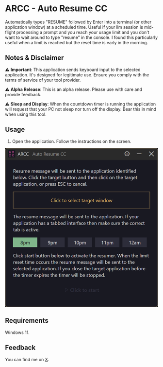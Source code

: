 # ARCC - Auto Resume CC

Automatically types "RESUME" followed by Enter into a terminal (or other application window) at a scheduled time. Useful if your llm session is mid-flight processing a prompt and you reach your usage limit and you don't want to wait around to type "resume" in the console. I found this particularly useful when a limit is reached but the reset time is early in the morning.

## Notes & Disclaimer

⚠️ **Important**: This application sends keyboard input to the selected application. It's designed for legitimate use. Ensure you comply with the terms of service of your tool provider.

⚠️ **Alpha Release**: This is an alpha release. Please use with care and provide feedback.

⚠️ **Sleep and Display**: When the countdown timer is running the application will request that your PC not sleep nor turn off the display. Bear this in mind when using this tool. 

## Usage

1. Open the application. Follow the instructions on the screen.

![Idle](readme-images/state-1.png)

## Requirements

Windows 11.

## Feedback

You can find me on [X](https://x.com/fjzeit).
